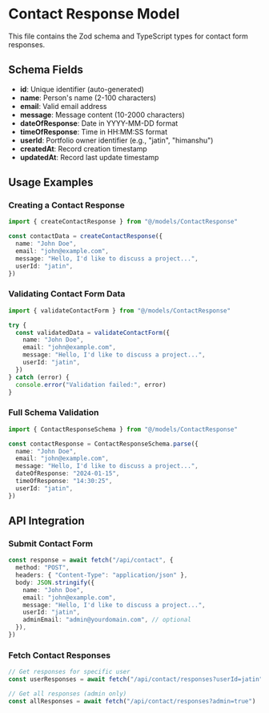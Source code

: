 # Contact Response Model

This file contains the Zod schema and TypeScript types for contact form responses.

## Schema Fields

- **id**: Unique identifier (auto-generated)
- **name**: Person's name (2-100 characters)
- **email**: Valid email address
- **message**: Message content (10-2000 characters)
- **dateOfResponse**: Date in YYYY-MM-DD format
- **timeOfResponse**: Time in HH:MM:SS format
- **userId**: Portfolio owner identifier (e.g., "jatin", "himanshu")
- **createdAt**: Record creation timestamp
- **updatedAt**: Record last update timestamp

## Usage Examples

### Creating a Contact Response

```typescript
import { createContactResponse } from "@/models/ContactResponse"

const contactData = createContactResponse({
  name: "John Doe",
  email: "john@example.com",
  message: "Hello, I'd like to discuss a project...",
  userId: "jatin",
})
```

### Validating Contact Form Data

```typescript
import { validateContactForm } from "@/models/ContactResponse"

try {
  const validatedData = validateContactForm({
    name: "John Doe",
    email: "john@example.com",
    message: "Hello, I'd like to discuss a project...",
    userId: "jatin",
  })
} catch (error) {
  console.error("Validation failed:", error)
}
```

### Full Schema Validation

```typescript
import { ContactResponseSchema } from "@/models/ContactResponse"

const contactResponse = ContactResponseSchema.parse({
  name: "John Doe",
  email: "john@example.com",
  message: "Hello, I'd like to discuss a project...",
  dateOfResponse: "2024-01-15",
  timeOfResponse: "14:30:25",
  userId: "jatin",
})
```

## API Integration

### Submit Contact Form

```typescript
const response = await fetch("/api/contact", {
  method: "POST",
  headers: { "Content-Type": "application/json" },
  body: JSON.stringify({
    name: "John Doe",
    email: "john@example.com",
    message: "Hello, I'd like to discuss a project...",
    userId: "jatin",
    adminEmail: "admin@yourdomain.com", // optional
  }),
})
```

### Fetch Contact Responses

```typescript
// Get responses for specific user
const userResponses = await fetch("/api/contact/responses?userId=jatin")

// Get all responses (admin only)
const allResponses = await fetch("/api/contact/responses?admin=true")
```
